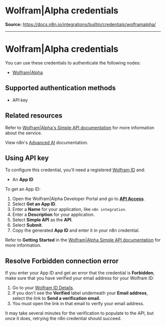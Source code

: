 # Wolfram|Alpha credentials

**Source:** https://docs.n8n.io/integrations/builtin/credentials/wolframalpha/

---

# Wolfram|Alpha credentials

You can use these credentials to authenticate the following nodes:

- [Wolfram|Alpha](../../cluster-nodes/sub-nodes/n8n-nodes-langchain.toolwolframalpha/)

## Supported authentication methods

- API key

## Related resources

Refer to [Wolfram|Alpha's Simple API documentation](https://products.wolframalpha.com/simple-api/documentation) for more information about the service.

View n8n's [Advanced AI](../../../../advanced-ai/) documentation.

## Using API key

To configure this credential, you'll need a registered [Wolfram ID](https://account.wolfram.com) and:

- An **App ID**

To get an App ID:

1. Open the Wolfram|Alpha Developer Portal and go to [**API Access**](https://developer.wolframalpha.com/access).
2. Select **Get an App ID**.
3. Enter a **Name** for your application, like `n8n integration`.
4. Enter a **Description** for your application.
5. Select **Simple API** as the **API**.
6. Select **Submit**.
7. Copy the generated **App ID** and enter it in your n8n credential.

Refer to **Getting Started** in the [Wolfram|Alpha Simple API documentation](https://products.wolframalpha.com/simple-api/documentation) for more information.

## Resolve Forbidden connection error

If you enter your App ID and get an error that the credential is **Forbidden**, make sure that you have verified your email address for your Wolfram ID:

1. Go to your [Wolfram ID Details](https://account.wolfram.com/wolframid).
2. If you don't see the **Verified** label underneath your **Email address**, select the link to **Send a verification email**.
3. You must open the link in that email to verify your email address.

It may take several minutes for the verification to populate to the API, but once it does, retrying the n8n credential should succeed.
